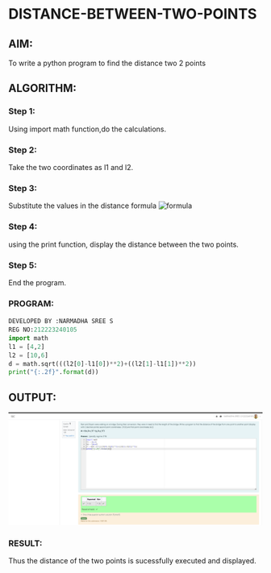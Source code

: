 # DISTANCE-BETWEEN-TWO-POINTS

## AIM:
To write a python program to find the distance two 2 points
## ALGORITHM:
### Step 1:
Using import math function,do the calculations.
### Step 2:
Take the two coordinates as l1 and l2.
### Step 3: 
Substitute the values in the distance formula 
![formula](/formula.JPG)
### Step 4: 
using the print function, display the distance between the two points.
### Step 5: 
End the program.
### PROGRAM:
```python
DEVELOPED BY :NARMADHA SREE S
REG NO:212223240105
import math 
l1 = [4,2]
l2 = [10,6]
d = math.sqrt(((l2[0]-l1[0])**2)+((l2[1]-l1[1])**2))
print("{:.2f}".format(d))
```
## OUTPUT:
![alt text](<Screenshot 2024-03-09 094034.png>)
### RESULT:
Thus the distance of the two points is sucessfully executed and displayed.
